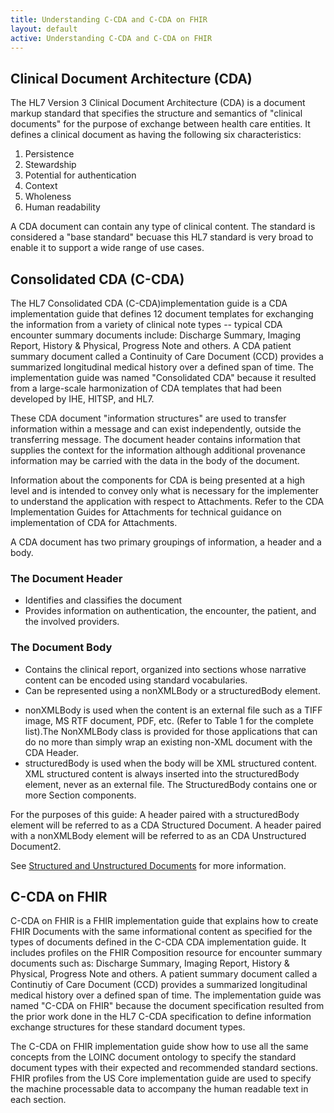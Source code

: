 ```yaml
---
title: Understanding C-CDA and C-CDA on FHIR
layout: default
active: Understanding C-CDA and C-CDA on FHIR
---
```


## Clinical Document Architecture (CDA)
The HL7 Version 3 Clinical Document Architecture (CDA) is a document markup standard that specifies the structure and semantics of "clinical documents" for the purpose of exchange between health care entities. It defines a clinical document as having the following six characteristics:
1. Persistence
2. Stewardship
3. Potential for authentication
4. Context
5. Wholeness
6. Human readability

A CDA document can contain any type of clinical content. The standard is considered a "base standard" becuase this HL7 standard is very broad to enable it to support a wide range of use cases.

## Consolidated CDA (C-CDA)
The HL7 Consolidated CDA (C-CDA)implementation guide is a CDA implementation guide that defines 12 document templates for exchanging the information from a variety of clinical note types -- typical CDA encounter summary documents include: Discharge Summary, Imaging Report, History & Physical, Progress Note and others. A CDA patient summary document called a Continuity of Care Document (CCD) provides a summarized longitudinal medical history over a defined span of time. The implementation guide was named "Consolidated CDA" because it resulted from a large-scale harmonization of CDA templates that had been developed by IHE, HITSP, and HL7. 

These CDA document "information structures" are used to transfer information within a message and can exist independently, outside the transferring message. The document header contains information that supplies the context for the information although additional provenance information may be carried with the data in the body of the document.

Information about the components for CDA is being presented at a high level and is intended to convey only what is necessary for the implementer to understand the application with respect to Attachments. Refer to the CDA Implementation Guides for Attachments for technical guidance on implementation of CDA for Attachments.

A CDA document has two primary groupings of information, a header and a body.

### The Document Header 
* Identifies and classifies the document
* Provides information on authentication, the encounter, the patient, and the
involved providers.
### The Document Body
* Contains the clinical report, organized into sections whose narrative content can
be encoded using standard vocabularies.
* Can be represented using a nonXMLBody or a structuredBody element.
-  nonXMLBody is used when the content is an external file such as a
TIFF image, MS RTF document, PDF, etc. (Refer to Table 1 for the
complete list).The NonXMLBody class is provided for those applications
that can do no more than simply wrap an existing non-XML document
with the CDA Header.
-  structuredBody is used when the body will be XML structured content.
XML structured content is always inserted into the structuredBody
element, never as an external file. The StructuredBody contains one or
more Section components.

For the purposes of this guide:
A header paired with a structuredBody element will be referred to as a CDA Structured
Document. A header paired with a nonXMLBody element will be referred to as an CDA Unstructured
Document2.

See <a href="Structured_and_Unstructured_Documents.html">Structured and Unstructured Documents</a> for more information.

## C-CDA on FHIR
C-CDA on FHIR is a FHIR implementation guide that explains how to create FHIR Documents with the same informational content as specified for the types of documents defined in the C-CDA CDA implementation guide.  It includes profiles on the FHIR Composition resource for encounter summary documents such as: Discharge Summary, Imaging Report, History & Physical, Progress Note and others. A patient summary document called a Continutiy of Care Document (CCD) provides a summarized longitudinal medical history over a defined span of time. The implementation guide was named "C-CDA on FHIR" because the document specification resulted from the prior work done in the HL7 C-CDA specification to define information exchange structures for these standard document types.

The C-CDA on FHIR implementation guide show how to use all the same concepts from the LOINC document ontology to specify the standard document types with their expected and recommended standard sections.  FHIR profiles from the US Core implementation guide are used to specify the machine processable data to accompany the human readable text in each section.